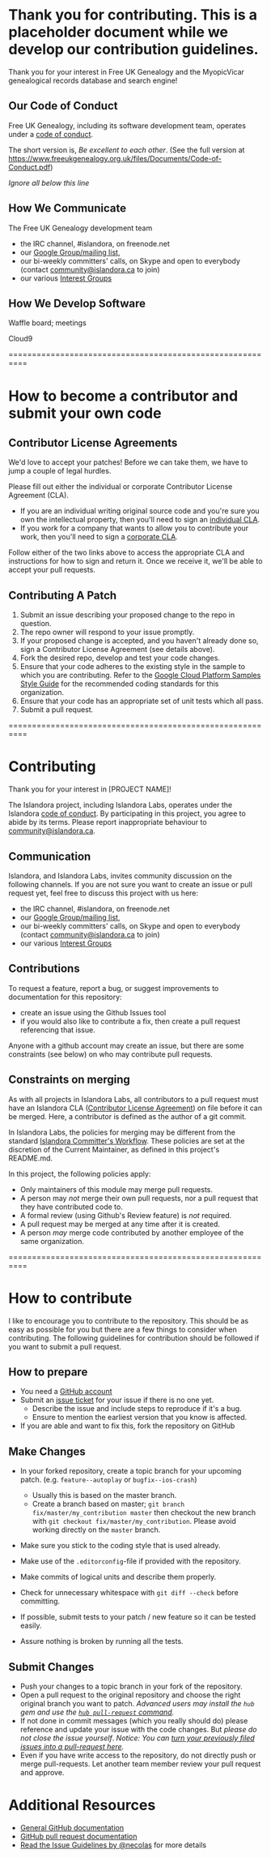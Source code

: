 # Thank you for contributing.  This is a placeholder document while we develop our contribution guidelines.

Thank you for your interest in Free UK Genealogy and the MyopicVicar genealogical records 
database and search engine!

## Our Code of Conduct

Free UK Genealogy, including its software development team, operates under a [code of 
conduct](https://www.freeukgenealogy.org.uk/files/Documents/Code-of-Conduct.pdf).  

The short version is, _Be excellent to each other_.  (See the full version at 
https://www.freeukgenealogy.org.uk/files/Documents/Code-of-Conduct.pdf)


*Ignore all below this line*

## How We Communicate

The Free UK Genealogy development team 

* the IRC channel, #islandora, on freenode.net
* our [Google Group/mailing list], 
* our bi-weekly committers' calls, on Skype and open to everybody (contact community@islandora.ca to join)
* our various [Interest Groups]

[Google Group/mailing list]: https://groups.google.com/forum/#!forum/islandora
[Interest Groups]: https://github.com/islandora-interest-groups


## How We Develop Software

Waffle board; meetings

Cloud9



==========================================================

# How to become a contributor and submit your own code

## Contributor License Agreements

We'd love to accept your patches! Before we can take them, we
have to jump a couple of legal hurdles.

Please fill out either the individual or corporate Contributor License Agreement
(CLA).

  * If you are an individual writing original source code and you're sure you
    own the intellectual property, then you'll need to sign an 
    [individual CLA](https://developers.google.com/open-source/cla/individual).
  * If you work for a company that wants to allow you to contribute your work,
    then you'll need to sign a 
    [corporate CLA](https://developers.google.com/open-source/cla/corporate).

Follow either of the two links above to access the appropriate CLA and
instructions for how to sign and return it. Once we receive it, we'll be able to
accept your pull requests.

## Contributing A Patch

1. Submit an issue describing your proposed change to the repo in question.
1. The repo owner will respond to your issue promptly.
1. If your proposed change is accepted, and you haven't already done so, sign a
   Contributor License Agreement (see details above).
1. Fork the desired repo, develop and test your code changes.
1. Ensure that your code adheres to the existing style in the sample to which
   you are contributing. Refer to the 
   [Google Cloud Platform Samples Style Guide](https://github.com/GoogleCloudPlatform/Template/wiki/style.html) for the recommended coding standards for this organization.
1. Ensure that your code has an appropriate set of unit tests which all pass.
1. Submit a pull request.


==========================================================

# Contributing

Thank you for your interest in [PROJECT NAME]! 

The Islandora project, including Islandora Labs, operates under the Islandora [code of conduct]. 
By participating in this project, you agree to abide by its terms. 
Please report inappropriate behaviour to community@islandora.ca.

[code of conduct]: http://islandora.ca/codeofconduct

## Communication

Islandora, and Islandora Labs, invites community discussion on the following channels. If you are not sure you want to create an issue or pull request yet, feel free to discuss this project with us here:
* the IRC channel, #islandora, on freenode.net
* our [Google Group/mailing list], 
* our bi-weekly committers' calls, on Skype and open to everybody (contact community@islandora.ca to join)
* our various [Interest Groups]

[Google Group/mailing list]: https://groups.google.com/forum/#!forum/islandora
[Interest Groups]: https://github.com/islandora-interest-groups

## Contributions

To request a feature, report a bug, or suggest improvements to documentation for this repository:
* create an issue using the Github Issues tool
* if you would also like to contribute a fix, then create a pull request referencing that issue. 

Anyone with a github account may create an issue, but there are some constraints (see below) on who may contribute pull requests.

## Constraints on merging 

As with all projects in Islandora Labs, all contributors to a pull request must have an Islandora 
CLA ([Contributor License Agreement]) on file before it can be merged. 
Here, a contributor is defined as the author of a git commit.

In Islandora Labs, the policies for merging may be different from the standard [Islandora Committer's Workflow]. 
These policies are set at the discretion of the Current Maintainer, as defined in this project's README.md.

In this project, the following policies apply:
* Only maintainers of this module may merge pull requests.
* A person may *not* merge their own pull requests, nor a pull request that they have contributed code to.
* A formal review (using Github's Review feature) is *not* required.
* A pull request may be merged at any time after it is created.
* A person *may* merge code contributed by another employee of the same organization.

[Islandora Labs Committers Group]: https://github.com/orgs/Islandora-Labs/teams/committers/members
[Contributor License Agreement]: https://github.com/Islandora/islandora/blob/7.x/CONTRIBUTING.md#contribute-code
[Islandora Committer's Workflow]: https://github.com/Islandora/islandora/wiki/Islandora-Committers-Workflow



==========================================================

# How to contribute

I like to encourage you to contribute to the repository.
This should be as easy as possible for you but there are a few things to consider when contributing.
The following guidelines for contribution should be followed if you want to submit a pull request.

## How to prepare

* You need a [GitHub account](https://github.com/signup/free)
* Submit an [issue ticket](https://github.com/anselmh/CONTRIBUTING.md/issues) for your issue if there is no one yet.
	* Describe the issue and include steps to reproduce if it's a bug.
	* Ensure to mention the earliest version that you know is affected.
* If you are able and want to fix this, fork the repository on GitHub

## Make Changes

* In your forked repository, create a topic branch for your upcoming patch. (e.g. `feature--autoplay` or `bugfix--ios-crash`)
	* Usually this is based on the master branch.
	* Create a branch based on master; `git branch
	fix/master/my_contribution master` then checkout the new branch with `git
	checkout fix/master/my_contribution`.  Please avoid working directly on the `master` branch.
* Make sure you stick to the coding style that is used already.
* Make use of the `.editorconfig`-file if provided with the repository.
* Make commits of logical units and describe them properly.
* Check for unnecessary whitespace with `git diff --check` before committing.

* If possible, submit tests to your patch / new feature so it can be tested easily.
* Assure nothing is broken by running all the tests.

## Submit Changes

* Push your changes to a topic branch in your fork of the repository.
* Open a pull request to the original repository and choose the right original branch you want to patch.
	_Advanced users may install the `hub` gem and use the [`hub pull-request` command](https://hub.github.com/hub.1.html)._
* If not done in commit messages (which you really should do) please reference and update your issue with the code changes. But _please do not close the issue yourself_.
_Notice: You can [turn your previously filed issues into a pull-request here](http://issue2pr.herokuapp.com/)._
* Even if you have write access to the repository, do not directly push or merge pull-requests. Let another team member review your pull request and approve.

# Additional Resources

* [General GitHub documentation](http://help.github.com/)
* [GitHub pull request documentation](https://help.github.com/articles/about-pull-requests/)
* [Read the Issue Guidelines by @necolas](https://github.com/necolas/issue-guidelines/blob/master/CONTRIBUTING.md) for more details

